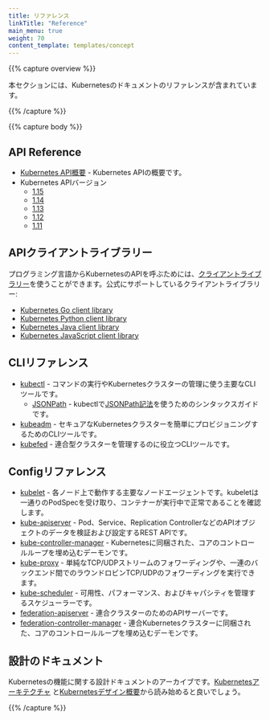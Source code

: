 ```yaml
---
title: リファレンス
linkTitle: "Reference"
main_menu: true
weight: 70
content_template: templates/concept
---
```


{{% capture overview %}}

本セクションには、Kubernetesのドキュメントのリファレンスが含まれています。

{{% /capture %}}

{{% capture body %}}

## API Reference

* [Kubernetes API概要](/docs/reference/using-api/api-overview/) - Kubernetes APIの概要です。
* Kubernetes APIバージョン
  * [1.15](/docs/reference/generated/kubernetes-api/v1.15/)
  * [1.14](/docs/reference/generated/kubernetes-api/v1.14/)
  * [1.13](/docs/reference/generated/kubernetes-api/v1.13/)
  * [1.12](/docs/reference/generated/kubernetes-api/v1.12/)
  * [1.11](/docs/reference/generated/kubernetes-api/v1.11/)

## APIクライアントライブラリー

プログラミング言語からKubernetesのAPIを呼ぶためには、[クライアントライブラリー](/docs/reference/using-api/client-libraries/)を使うことができます。公式にサポートしているクライアントライブラリー:

- [Kubernetes Go client library](https://github.com/kubernetes/client-go/)
- [Kubernetes Python client library](https://github.com/kubernetes-client/python)
- [Kubernetes Java client library](https://github.com/kubernetes-client/java)
- [Kubernetes JavaScript client library](https://github.com/kubernetes-client/javascript)

## CLIリファレンス

* [kubectl](/docs/user-guide/kubectl-overview) - コマンドの実行やKubernetesクラスターの管理に使う主要なCLIツールです。
    * [JSONPath](/docs/user-guide/jsonpath/) - kubectlで[JSONPath記法](http://goessner.net/articles/JsonPath/)を使うためのシンタックスガイドです。
* [kubeadm](/docs/admin/kubeadm/) - セキュアなKubernetesクラスターを簡単にプロビジョニングするためのCLIツールです。
* [kubefed](/docs/admin/kubefed/) - 連合型クラスターを管理するのに役立つCLIツールです。

## Configリファレンス

* [kubelet](/docs/admin/kubelet/) - 各ノード上で動作する主要なノードエージェントです。kubeletは一通りのPodSpecを受け取り、コンテナーが実行中で正常であることを確認します。
* [kube-apiserver](/docs/admin/kube-apiserver/) - Pod、Service、Replication ControllerなどのAPIオブジェクトのデータを検証および設定するREST APIです。
* [kube-controller-manager](/docs/admin/kube-controller-manager/) - Kubernetesに同梱された、コアのコントロールループを埋め込むデーモンです。
* [kube-proxy](/docs/admin/kube-proxy/) - 単純なTCP/UDPストリームのフォワーディングや、一連のバックエンド間でのラウンドロビンTCP/UDPのフォワーディングを実行できます。
* [kube-scheduler](/docs/admin/kube-scheduler/) - 可用性、パフォーマンス、およびキャパシティを管理するスケジューラーです。
* [federation-apiserver](/docs/admin/federation-apiserver/) - 連合クラスターのためのAPIサーバーです。
* [federation-controller-manager](/docs/admin/federation-controller-manager/) - 連合Kubernetesクラスターに同梱された、コアのコントロールループを埋め込むデーモンです。

## 設計のドキュメント

Kubernetesの機能に関する設計ドキュメントのアーカイブです。[Kubernetesアーキテクチャ](https://git.k8s.io/community/contributors/design-proposals/architecture/architecture.md) と[Kubernetesデザイン概要](https://git.k8s.io/community/contributors/design-proposals)から読み始めると良いでしょう。

{{% /capture %}}
